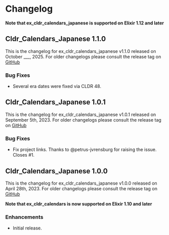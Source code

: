 # Changelog

**Note that ex_cldr_calendars_japanese is supported on Elixir 1.12 and later**

## Cldr_Calendars_Japanese 1.1.0

This is the changelog for ex_cldr_calendars_japanese v1.1.0 released on October ___, 2025.  For older changelogs please consult the release tag on [GitHub](https://github.com/elixir-cldr/cldr_calendars_japanese/tags)

### Bug Fixes

* Several era dates were fixed via CLDR 48.

## Cldr_Calendars_Japanese 1.0.1

This is the changelog for ex_cldr_calendars_japanese v1.0.1 released on September 5th, 2023.  For older changelogs please consult the release tag on [GitHub](https://github.com/elixir-cldr/cldr_calendars_japanese/tags)

### Bug Fixes

* Fix project links. Thanks to @petrus-jvrensburg for raising the issue. Closes #1.

## Cldr_Calendars_Japanese 1.0.0

This is the changelog for ex_cldr_calendars_japanese v1.0.0 released on April 28th, 2023.  For older changelogs please consult the release tag on [GitHub](https://github.com/elixir-cldr/cldr_calendars_japanese/tags)

**Note that ex_cldr_calendars is now supported on Elixir 1.10 and later**

### Enhancements

* Initial release.